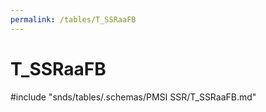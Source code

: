 ```yaml
---
permalink: /tables/T_SSRaaFB
---
```

# T\_SSRaaFB
<!-- SPDX-License-Identifier: MPL-2.0 -->

<!-- ATTENTION : Ne pas supprimer ou modifier la ligne ci-dessous -->
#include "snds/tables/.schemas/PMSI SSR/T_SSRaaFB.md"
<!-- ATTENTION : Ne pas supprimer ou modifier la ligne ci-dessus -->
